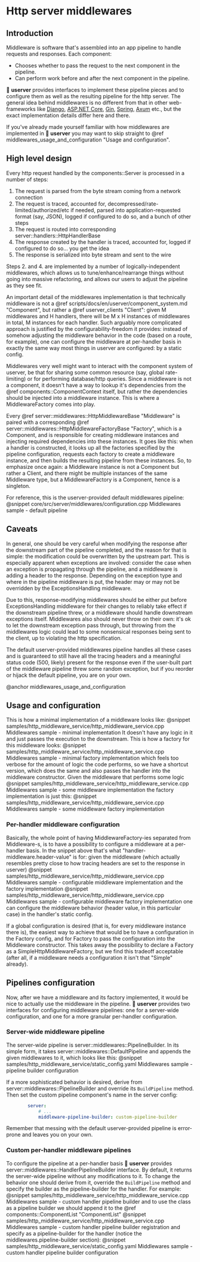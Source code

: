# Http server middlewares

## Introduction

Middleware is software that's assembled into an app pipeline to handle requests and responses. Each component:

* Chooses whether to pass the request to the next component in the pipeline.
* Can perform work before and after the next component in the pipeline.

🐙 **userver** provides interfaces to implement these pipeline pieces and to configure them
as well as the resulting pipeline for the http server.
The general idea behind middlewares is no different from that in other web-frameworks like
[Django](https://docs.djangoproject.com/en/5.0/topics/http/middleware/),
[ASP.NET Core](https://learn.microsoft.com/en-us/aspnet/core/fundamentals/middleware/?view=aspnetcore-8.0/),
[Gin](https://gin-gonic.com/docs/examples/custom-middleware/),
[Spring](https://docs.spring.io/spring-framework/reference/web/webmvc/mvc-config/interceptors.html),
[Axum](https://docs.rs/axum/latest/axum/middleware/index.html) etc., but the exact implementation details
differ here and there.

If you've already made yourself familiar with how middlewares are implemented in 🐙 **userver**
you may want to skip straight to @ref middlewares_usage_and_configuration "Usage and configuration".

## High level design

Every http request handled by the components::Server is processed in a number of steps:

1. The request is parsed from the byte stream coming from a network connection
2. The request is traced, accounted for, decompressed/rate-limited/authorized/etc if needed, parsed into
   application-requested format (say, JSON), logged if configured to do so, and a bunch of other steps
3. The request is routed into corresponding server::handlers::HttpHandlerBase
4. The response created by the handler is traced, accounted for, logged if configured to do so... you get the idea
5. The response is serialized into byte stream and sent to the wire

Steps 2. and 4. are implemented by a number of logically-independent middlewares, which allows us to
tune/enhance/rearrange things without going into massive refactoring,
and allows our users to adjust the pipeline as they see fit.

An important detail of the middlewares implementation is that technically middleware is not a
@ref scripts/docs/en/userver/component_system.md "Component", but rather a @ref userver_clients "Client":
given M middlewares and H handlers, there will be M x H instances of middlewares in total, M instances for each handler.
Such arguably more complicated approach is justified by the configurability-freedom it provides: instead of somehow
adjusting the middleware behavior in the code (based on a route, for example), one can configure the middleware at
per-handler basis in exactly the same way most things in userver are configured: by a static config.

Middlewares very well might want to interact with the component system of userver, be that for sharing some common
resource (say, global rate-limiting) or for performing database/http queries. Since a middleware is not a component,
it doesn't have a way to lookup it's dependencies from the @ref components::ComponentContext itself, but rather
the dependencies should be injected into a middleware instance. This is where a MiddlewareFactory comes into play.

Every @ref server::middlewares::HttpMiddlewareBase "Middleware" is paired with a corresponding
@ref server::middlewares::HttpMiddlewareFactoryBase "Factory", which is a Component, and is responsible for creating
middleware instances and injecting required dependencies into these instances. It goes like this: when a handler is
constructed, it looks up all the factories specified by the pipeline configuration, requests each factory to create a
middleware instance, and then builds the resulting pipeline from these instances.
So, to emphasize once again: a Middleware instance is not a Component but rather a Client, and there might be multiple
instances of the same Middleware type, but a MiddlewareFactory is a Component, hence is a singleton.

For reference, this is the userver-provided default middlewares pipeline:
@snippet core/src/server/middlewares/configuration.cpp  Middlewares sample - default pipeline

## Caveats

In general, one should be very careful when modifying the response after the downstream part of the pipeline completed,
and the reason for that is simple: the modification could be overwritten by the upstream part. This is especially
apparent when exceptions are involved: consider the case when an exception is propagating through the pipeline, 
and a middleware is adding a header to the response.
Depending on the exception type and where in the pipeline middleware is put, the header may or may not be overridden 
by the ExceptionsHandling middleware.

Due to this, response-modifying middlewares should be either put before ExceptionsHandling middleware for their changes
to reliably take effect if the downstream pipeline threw, or a middleware should handle downstream exceptions itself.
Middlewares also should never throw on their own: it's ok to let the downstream exception pass through, but throwing
from the middlewares logic could lead to some nonsensical responses being sent to the client, up to violating the http
specification.

The default userver-provided middlewares pipeline handles all these cases and is guaranteed to still have all the
tracing headers and a meaningful status code (500, likely) present for the response even if the user-built part of the
middleware pipeline threw some random exception, but if you reorder or hijack the default pipeline, you are on your own.

@anchor middlewares_usage_and_configuration
## Usage and configuration

This is how a minimal implementation of a middleware looks like:
@snippet samples/http_middleware_service/http_middleware_service.cpp  Middlewares sample - minimal implementation
It doesn't have any logic in it and just passes the execution to the downstream.
This is how a factory for this middleware looks:
@snippet samples/http_middleware_service/http_middleware_service.cpp  Middlewares sample - minimal factory implementation
which feels too verbose for the amount of logic the code performs, so we have a shortcut version, which does the same 
and also passes the handler into the middleware constructor. Given the middleware that performs some logic
@snippet samples/http_middleware_service/http_middleware_service.cpp  Middlewares sample - some middleware implementation
the factory implementation is just this:
@snippet samples/http_middleware_service/http_middleware_service.cpp  Middlewares sample - some middleware factory implementation

### Per-handler middleware configuration

Basically, the whole point of having MiddlewareFactory-ies separated from Middleware-s, is to have a possibility to 
configure a middleware at a per-handler basis.
In the snippet above that's what "handler-middleware.header-value" is for: given the middleware (which actually 
resembles pretty close to how tracing headers are set to the response in userver)
@snippet samples/http_middleware_service/http_middleware_service.cpp  Middlewares sample - configurable middleware implementation
and the factory implementation
@snippet samples/http_middleware_service/http_middleware_service.cpp  Middlewares sample - configurable middleware factory implementation
one can configure the middleware behavior (header value, in this particular case) in the handler's static config.

If a global configuration is desired (that is, for every middleware instance there is), the easiest way to achieve that
would be to have a configuration in the Factory config, and for Factory to pass the configuration into the Middleware 
constructor. This takes away the possibility to declare a Factory as a SimpleHttpMiddlewareFactory, but we find this
tradeoff acceptable (after all, if a middleware needs a configuration it isn't that "Simple" already).

## Pipelines configuration

Now, after we have a middleware and its factory implemented, it would be nice to actually use the middleware in the
pipeline.
🐙 **userver** provides two interfaces for configuring middleware pipelines: one for a server-wide configuration,
and one for a more granular per-handler configuration.

### Server-wide middleware pipeline

The server-wide pipeline is server::middlewares::PipelineBuilder. In its simple form, it takes
server::middlewares::DefaultPipeline and appends the given middlewares to it, which looks like this:
@snippet samples/http_middleware_service/static_config.yaml  Middlewares sample - pipeline builder configuration

If a more sophisticated behavior is desired, derive from server::middlewares::PipelineBuilder and override
its `BuildPipeline` method. Then set the custom pipeline component's name in the server config:

```yaml
        server:
            # ...
            middleware-pipeline-builder: custom-pipeline-builder
```

Remember that messing with the default userver-provided pipeline is error-prone and leaves you on your own.

### Custom per-handler middleware pipelines

To configure the pipeline at a per-handler basis 🐙 **userver** provides server::middlewares::HandlerPipelineBuilder interface.
By default, it returns the server-wide pipeline without any modifications to it. To change the behavior one should
derive from it, override the `BuildPipeline` method and specify the builder as the pipeline-builder for the handler.
For example:
@snippet samples/http_middleware_service/http_middleware_service.cpp  Middlewares sample - custom handler pipeline builder
and to use the class as a pipeline builder we should append it to the @ref components::ComponentList "ComponentList"
@snippet samples/http_middleware_service/http_middleware_service.cpp  Middlewares sample - custom handler pipeline builder registration
and specify as a pipeline-builder for the handler (notice the middlewares.pipeline-builder section):
@snippet samples/http_middleware_service/static_config.yaml  Middlewares sample - custom handler pipeline builder configuration
